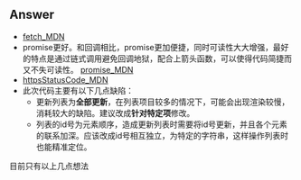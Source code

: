## Answer
- [fetch_MDN](https://developer.mozilla.org/zh-CN/docs/Web/API/Fetch_API/Using_Fetch)
- promise更好。和回调相比，promise更加便捷，同时可读性大大增强，最好的特点是通过链式调用避免回调地狱，配合上箭头函数，可以使得代码简捷而又不失可读性。
[promise_MDN](https://developer.mozilla.org/zh-CN/docs/Web/JavaScript/Guide/Using_promises)
- [httpsStatusCode_MDN](https://developer.mozilla.org/zh-CN/docs/Web/HTTP/Status)
- 此次代码主要有以下几点缺陷：
  - 更新列表为**全部更新**，在列表项目较多的情况下，可能会出现渲染较慢，消耗较大的缺陷。建议改成**针对特定项**修改。
  - 列表的id号为元素顺序，造成更新列表时需要将id号更新，并且各个元素的联系加深。应该改成id号相互独立，为特定的字符串，这样操作列表时也能精准定位。

目前只有以上几点想法